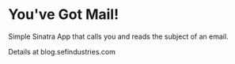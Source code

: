 You've Got Mail!
==============

Simple Sinatra App that calls you and reads the subject of an email. 

Details at blog.sefindustries.com
